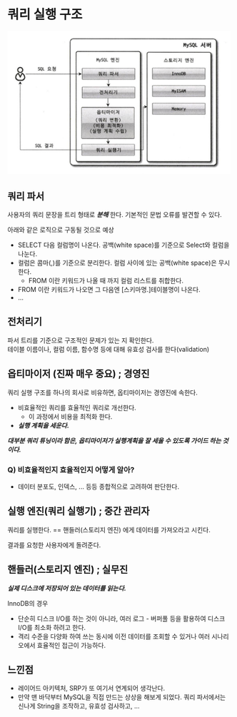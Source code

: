 # 쿼리 실행 구조

<img src="https://github.com/yomni/TIL/blob/main/images/DB/MySQL/2_쿼리실행구조/1.png" style="width: 500px" />




## 쿼리 파서
사용자의 쿼리 문장을 트리 형태로 **_분해_** 한다. 기본적인 문법 오류를 발견할 수 있다.

아래와 같은 로직으로 구동될 것으로 예상
- SELECT 다음 컬럼명이 나온다. 공백(white space)를 기준으로 Select와 컬럼을 나눈다. 
- 컬럼은 콤마(,)를 기준으로 분리한다. 컬럼 사이에 있는 공백(white space)은 무시한다.
  - FROM 이란 키워드가 나올 때 까지 컬럼 리스트를 취합한다.
- FROM 이란 키워드가 나오면 그 다음엔 [스키마명.]테이블명이 나온다.
- ...

## 전처리기
파서 트리를 기준으로 구조적인 문제가 있는 지 확인한다.  
테이블 이름이나, 컬럼 이름, 함수명 등에 대해 유효성 검사를 한다(validation)

## 옵티마이저 (진짜 매우 중요) ; 경영진
쿼리 실행 구조를 하나의 회사로 비유하면, 옵티마이저는 경영진에 속한다.

- 비효율적인 쿼리를 효율적인 쿼리로 개선한다.
  - 이 과정에서 비용을 최적화 한다.
- **_실행 계획을 세운다._** 

**_대부분 쿼리 튜닝이라 함은, 옵티마이저가 실행계획을 잘 세울 수 있도록 가이드 하는 것이다._**  

### Q) 비효율적인지 효율적인지 어떻게 알아?
- 데이터 분포도, 인덱스, ... 등등 종합적으로 고려하여 판단한다.

## 실행 엔진(쿼리 실행기) ; 중간 관리자
쿼리를 실행한다. == 핸들러(스토리지 엔진) 에게 데이터를 가져오라고 시킨다.

결과를 요청한 사용자에게 돌려준다.

## 핸들러(스토리지 엔진) ; 실무진
**_실제 디스크에 저장되어 있는 데이터를 읽는다._**    

InnoDB의 경우 
- 단순히 디스크 I/O를 하는 것이 아니라, 여러 로그 - 버퍼풀 등을 활용하여 디스크 I/O를 최소화 하려고 한다.
- 격리 수준을 다양화 하여 쓰는 동시에 이전 데이터를 조회할 수 있거나 여러 시나리오에서 효율적인 접근이 가능하다.  

## 느낀점
- 레이어드 아키텍처, SRP가 또 여기서 연계되어 생각난다.
- 만약 맨 바닥부터 MySQL을 직접 만드는 상상을 해보게 되었다. 쿼리 파서에서는 신나게 String을 조작하고, 유효성 검사하고, ...

